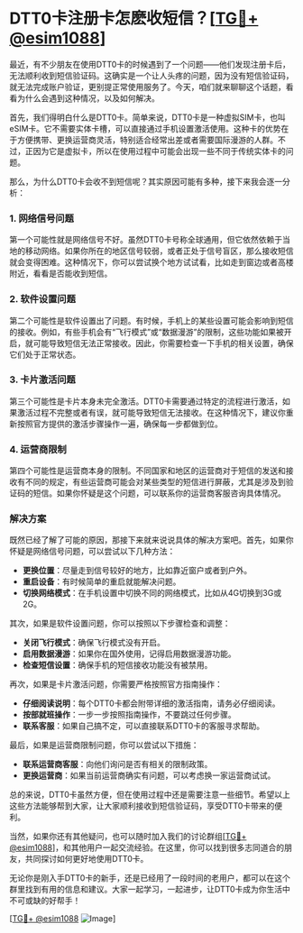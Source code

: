# DTT0卡注册卡怎麽收短信？[[TG💪+ @esim1088](https://t.me/s/esim1088)]

最近，有不少朋友在使用DTT0卡的时候遇到了一个问题——他们发现注册卡后，无法顺利收到短信验证码。这确实是一个让人头疼的问题，因为没有短信验证码，就无法完成账户验证，更别提正常使用服务了。今天，咱们就来聊聊这个话题，看看为什么会遇到这种情况，以及如何解决。

首先，我们得明白什么是DTT0卡。简单来说，DTT0卡是一种虚拟SIM卡，也叫eSIM卡。它不需要实体卡槽，可以直接通过手机设置激活使用。这种卡的优势在于方便携带、更换运营商灵活，特别适合经常出差或者需要国际漫游的人群。不过，正因为它是虚拟卡，所以在使用过程中可能会出现一些不同于传统实体卡的问题。

那么，为什么DTT0卡会收不到短信呢？其实原因可能有多种，接下来我会逐一分析：

### 1. 网络信号问题

第一个可能性就是网络信号不好。虽然DTT0卡号称全球通用，但它依然依赖于当地的移动网络。如果你所在的地区信号较弱，或者正处于信号盲区，那么接收短信就会变得困难。这种情况下，你可以尝试换个地方试试看，比如走到窗边或者高楼附近，看看是否能收到短信。

### 2. 软件设置问题

第二个可能性是软件设置出了问题。有时候，手机上的某些设置可能会影响到短信的接收。例如，有些手机会有“飞行模式”或“数据漫游”的限制，这些功能如果被开启，就可能导致短信无法正常接收。因此，你需要检查一下手机的相关设置，确保它们处于正常状态。

### 3. 卡片激活问题

第三个可能性是卡片本身未完全激活。DTT0卡需要通过特定的流程进行激活，如果激活过程不完整或者有误，就可能导致短信无法接收。在这种情况下，建议你重新按照官方提供的激活步骤操作一遍，确保每一步都做到位。

### 4. 运营商限制

第四个可能性是运营商本身的限制。不同国家和地区的运营商对于短信的发送和接收有不同的规定，有些运营商可能会对某些类型的短信进行屏蔽，尤其是涉及到验证码的短信。如果你怀疑是这个问题，可以联系你的运营商客服咨询具体情况。

### 解决方案

既然已经了解了可能的原因，那接下来就来说说具体的解决方案吧。首先，如果你怀疑是网络信号问题，可以尝试以下几种方法：

- **更换位置**：尽量走到信号较好的地方，比如靠近窗户或者到户外。
- **重启设备**：有时候简单的重启就能解决问题。
- **切换网络模式**：在手机设置中切换不同的网络模式，比如从4G切换到3G或2G。

其次，如果是软件设置问题，你可以按照以下步骤检查和调整：

- **关闭飞行模式**：确保飞行模式没有开启。
- **启用数据漫游**：如果你在国外使用，记得启用数据漫游功能。
- **检查短信设置**：确保手机的短信接收功能没有被禁用。

再次，如果是卡片激活问题，你需要严格按照官方指南操作：

- **仔细阅读说明**：每个DTT0卡都会附带详细的激活指南，请务必仔细阅读。
- **按部就班操作**：一步一步按照指南操作，不要跳过任何步骤。
- **联系客服**：如果自己搞不定，可以直接联系DTT0卡的客服寻求帮助。

最后，如果是运营商限制问题，你可以尝试以下措施：

- **联系运营商客服**：向他们询问是否有相关的限制政策。
- **更换运营商**：如果当前运营商确实有问题，可以考虑换一家运营商试试。

总的来说，DTT0卡虽然方便，但在使用过程中还是需要注意一些细节。希望以上这些方法能够帮到大家，让大家顺利接收到短信验证码，享受DTT0卡带来的便利。

当然，如果你还有其他疑问，也可以随时加入我们的讨论群组[[TG💪+ @esim1088](https://t.me/s/esim1088)]，和其他用户一起交流经验。在这里，你可以找到很多志同道合的朋友，共同探讨如何更好地使用DTT0卡。

无论你是刚入手DTT0卡的新手，还是已经用了一段时间的老用户，都可以在这个群里找到有用的信息和建议。大家一起学习，一起进步，让DTT0卡成为你生活中不可或缺的好帮手！

[[TG💪+ @esim1088](https://t.me/s/esim1088) ![Image](https://i.postimg.cc/4NQfJmqS/Snipaste-2025-05-13-00-14-12.png)]